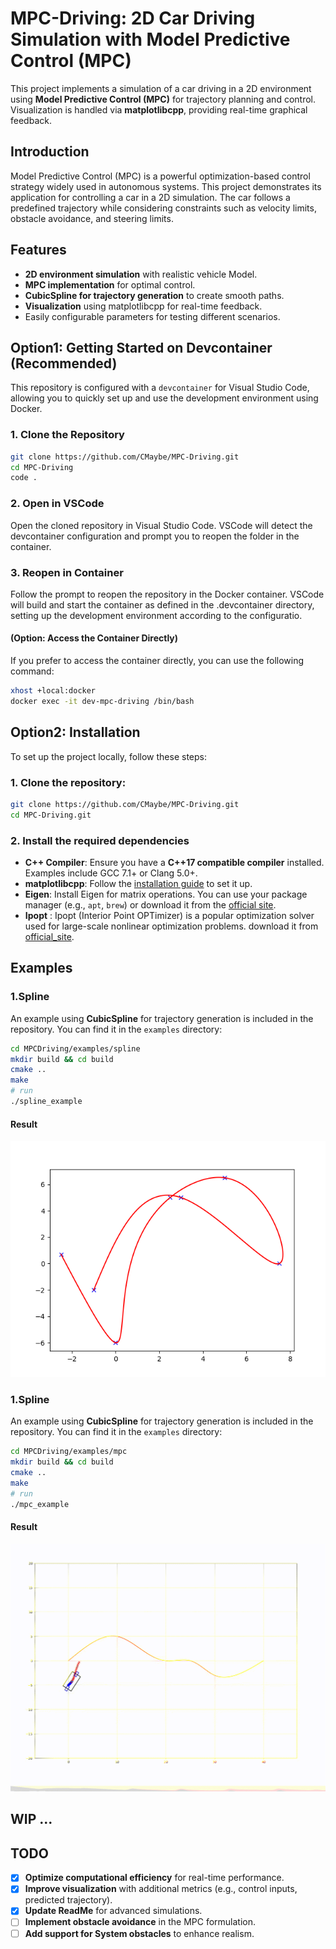 # MPC-Driving: 2D Car Driving Simulation with Model Predictive Control (MPC)


This project implements a simulation of a car driving in a 2D environment using **Model Predictive Control (MPC)** for trajectory planning and control. Visualization is handled via **matplotlibcpp**, providing real-time graphical feedback.


## Introduction
Model Predictive Control (MPC) is a powerful optimization-based control strategy widely used in autonomous systems. This project demonstrates its application for controlling a car in a 2D simulation. The car follows a predefined trajectory while considering constraints such as velocity limits, obstacle avoidance, and steering limits.

## Features
- **2D environment simulation** with realistic vehicle Model.
- **MPC implementation** for optimal control.
- **CubicSpline for trajectory generation** to create smooth paths.
- **Visualization** using matplotlibcpp for real-time feedback.
- Easily configurable parameters for testing different scenarios.


## Option1: Getting Started on Devcontainer (Recommended)
This repository is configured with a `devcontainer` for Visual Studio Code, allowing you to quickly set up and use the development environment using Docker.

### 1. Clone the Repository
```bash
git clone https://github.com/CMaybe/MPC-Driving.git
cd MPC-Driving
code .
```
### 2. Open in VSCode

Open the cloned repository in Visual Studio Code. VSCode will detect the devcontainer configuration and prompt you to reopen the folder in the container.

### 3. Reopen in Container

Follow the prompt to reopen the repository in the Docker container. VSCode will build and start the container as defined in the .devcontainer directory, setting up the development environment according to the configuratio.

#### (Option: Access the Container Directly)
If you prefer to access the container directly, you can use the following command:

```bash
xhost +local:docker
docker exec -it dev-mpc-driving /bin/bash
```

## Option2: Installation
To set up the project locally, follow these steps:

### 1. Clone the repository:
   ```bash
   git clone https://github.com/CMaybe/MPC-Driving.git
   cd MPC-Driving.git
   ```

### 2. Install the required dependencies
- **C++ Compiler**: Ensure you have a **C++17 compatible compiler** installed. Examples include GCC 7.1+ or Clang 5.0+.
- **matplotlibcpp**: Follow the [installation guide](https://github.com/lava/matplotlib-cpp) to set it up.
- **Eigen**: Install Eigen for matrix operations. You can use your package manager (e.g., `apt`, `brew`) or download it from the [official site](https://eigen.tuxfamily.org/).
- **Ipopt** : Ipopt (Interior Point OPTimizer) is a popular optimization solver used for large-scale nonlinear optimization problems. download it from [official_site](https://github.com/coin-or/Ipopt).
## Examples
### 1.Spline
An example using **CubicSpline** for trajectory generation is included in the repository. You can find it in the `examples` directory:

```bash
cd MPCDriving/examples/spline
mkdir build && cd build
cmake ..
make
# run
./spline_example 
```
#### Result
![figure1](docs/assets/spline/figure1.png)



### 1.Spline
An example using **CubicSpline** for trajectory generation is included in the repository. You can find it in the `examples` directory:

```bash
cd MPCDriving/examples/mpc
mkdir build && cd build
cmake ..
make
# run
./mpc_example 
```
#### Result
![mpc](docs/assets/mpc/mpc.gif)


## WIP ...
## TODO
- [X] **Optimize computational efficiency** for real-time performance.
- [X] **Improve visualization** with additional metrics (e.g., control inputs, predicted trajectory).
- [X] **Update ReadMe** for advanced simulations.
- [ ] **Implement obstacle avoidance** in the MPC formulation.
- [  ] **Add support for System obstacles** to enhance realism.
